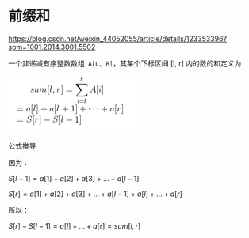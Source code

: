 # 前缀和

https://blog.csdn.net/weixin_44052055/article/details/123353396?spm=1001.2014.3001.5502

一个非递减有序整数数组` A[L, R]`，其某个下标区间 [l, r] 内的数的和定义为

![](../doc/74.png)

公式推导

因为：

$S[l-1]=a[1] + a[2] + a[3] +... + a[l-1]$

$S[r]=a[1]+a[2]+a[3]+...+a[l-1] + a[l]+ ...+a[r]$

所以：

$S[r]-S[l-1] = a[l] + ... + a[r] =sum[l, r]$

